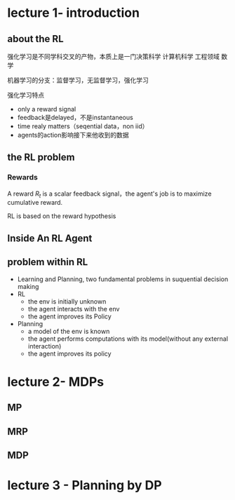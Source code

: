 # lecture 1- introduction
## about the RL
强化学习是不同学科交叉的产物，本质上是一门决策科学
计算机科学
工程领域
数学

机器学习的分支：监督学习，无监督学习，强化学习

强化学习特点
- only a reward signal
- feedback是delayed，不是instantaneous
- time realy matters（seqential data，non iid）
- agents的action影响接下来他收到的数据

## the RL problem
### Rewards
A reward $R_t$ is a scalar feedback signal，the agent's job is to maximize
cumulative reward.

RL is based on the reward hypothesis  

## Inside An RL Agent

## problem within RL
- Learning and Planning, two fundamental problems in suquential decision making
- RL
  - the env is initially unknown
  - the agent interacts with the env
  - the agent improves its Policy
- Planning
  - a model of the env is known
  - the agent performs computations with its model(without any external interaction)
  - the agent improves its policy

# lecture 2- MDPs
## MP
## MRP
## MDP

# lecture 3 - Planning by DP
